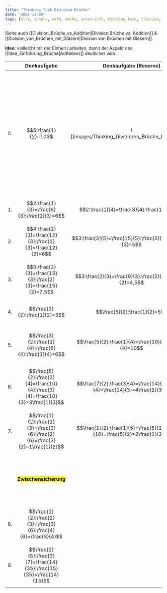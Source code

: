 ```yaml
---
title: "Thinking Task Division Brüche"
date: "2022-11-05"
tags: [alle, schule, math, mathe, unterricht, thinking_task, fraction, bruch, bruchrechnung, division, glas, aufteilen]
---
```


Siehe auch [[Division_Brüche_vs_Addition|Division Brüche vs. Addition]] & [[Division_von_Brüchen_mit_Gläsern|Division von Brüchen mit Gläsern]].

**Idee:** vielleicht mit der Einheit $l$ arbeiten, damit der Aspekt des [[Idee_Einführung_Brüche|Aufteilens]] deutlicher wird.

|     |                                  Denkaufgabe                                   |                             Denkaufgabe (Reserve)                              | Kommentar                                                                                                                                                                                                                                                                                                          |
| --- |:------------------------------------------------------------------------------:|:------------------------------------------------------------------------------:| ------------------------------------------------------------------------------------------------------------------------------------------------------------------------------------------------------------------------------------------------------------------------------------------------------------------ |
| 0.  |                              $$5:\frac{1}{2}=10$$                              |               ![[images/Thinking_Dividieren_Brüche_Kuchen.png]]                | Geschichte: Du hast auf deiner Geburtstagsfeier 5 Liter Limo. In die Gläser der Gäste passen immer 0,5 Liter. Wie viele Gläser kannst du füllen? *(Es geht im Ergebnis um die Anzahl der gefüllten Gläser, NICHT um Liter.)* Hier ist die Vorstellung des Aufteilens wichtig: Wie oft passen 0,5 Liter in 5 Liter? |
| 1.  |                  $$2:\frac{1}{3}=\frac{6}{3}:\frac{1}{3}=6$$                   |                  $$2:\frac{1}{4}=\frac{8}{4}:\frac{1}{4}=8$$                   | Natürliche Zahl durch Stammbruch                                                                                                                                                                                                                                                                                   |
| 2.  |           $$4:\frac{2}{3}=\frac{12}{3}:\frac{2}{3}=\frac{12}{2}=6$$            |           $$3:\frac{3}{5}=\frac{15}{5}:\frac{3}{5}=\frac{15}{3}=5$$            | Natürliche Zahl durch Nicht-Stammbruch                                                                                                                                                                                                                                                                             |
| 3.  |          $$5:\frac{2}{3}=\frac{15}{3}:\frac{2}{3}=\frac{15}{2}=7,5$$           |           $$3:\frac{2}{3}=\frac{9}{3}:\frac{2}{3}=\frac{9}{2}=4,5$$            | Wie 2. nur das Ergebnis ist keine ganze Zahl.                                                                                                                                                                                                                                                                      |
| 4.  |                         $$\frac{3}{2}:\frac{1}{2}=3$$                          |                         $$\frac{5}{2}:\frac{1}{2}=5$$                          | Bruch durch Stammbruch mit gleichem Nenner                                                                                                                                                                                                                                                                         |
| 5.  |             $$\frac{3}{2}:\frac{1}{4}=\frac{6}{4}:\frac{1}{4}=6$$              |            $$\frac{5}{2}:\frac{1}{4}=\frac{10}{4}:\frac{1}{4}=10$$             | Wie 4. nur Nenner des 2. Bruchs ist ein Vielfaches vom Nenner des 1. Bruchs                                                                                                                                                                                                                                        |
| 6.  | $$\frac{5}{2}:\frac{3}{4}=\frac{10}{4}:\frac{3}{4}=\frac{10}{3}=3\frac{1}{3}$$ | $$\frac{7}{2}:\frac{3}{4}=\frac{14}{4}:\frac{3}{4}=\frac{14}{3}=4\frac{2}{3}$$ | Wie 5. nur Ergebnisse sind Brüche                                                                                                                                                                                                                                                                                  |
| 7.  |  $$\frac{1}{2}:\frac{1}{3}=\frac{3}{6}:\frac{2}{6}=\frac{3}{2}=1\frac{1}{2}$$  | $$\frac{1}{2}:\frac{1}{5}=\frac{5}{10}:\frac{2}{10}=\frac{5}{2}=2\frac{1}{2}$$ | Stammbrüche teilerfremd                                                                                                                                                                                                                                                                                            |
|     |                       <mark>**Zwischensicherung**</mark>                       |                                                                                | Wenn alle bei 7. sind, Trick mit Kehrbruch multiplizieren wird zusammen anhand von Beispielen erarbeitet                                                                                                                                                                                                           |
| 8.  |        $$\frac{1}{2}:\frac{2}{3}=\frac{3}{6}:\frac{4}{6}=\frac{3}{4}$$         |                                                                                | Teilerfremd, nicht nur Stammbrüche                                                                                                                                                                                                                                                                                 |
| 9.  |     $$\frac{2}{5}:\frac{3}{7}=\frac{14}{35}:\frac{15}{35}=\frac{14}{15}$$      |                                                                                | Krasse Zahlen                                                                                                                                                                                                                                                                                                      |

